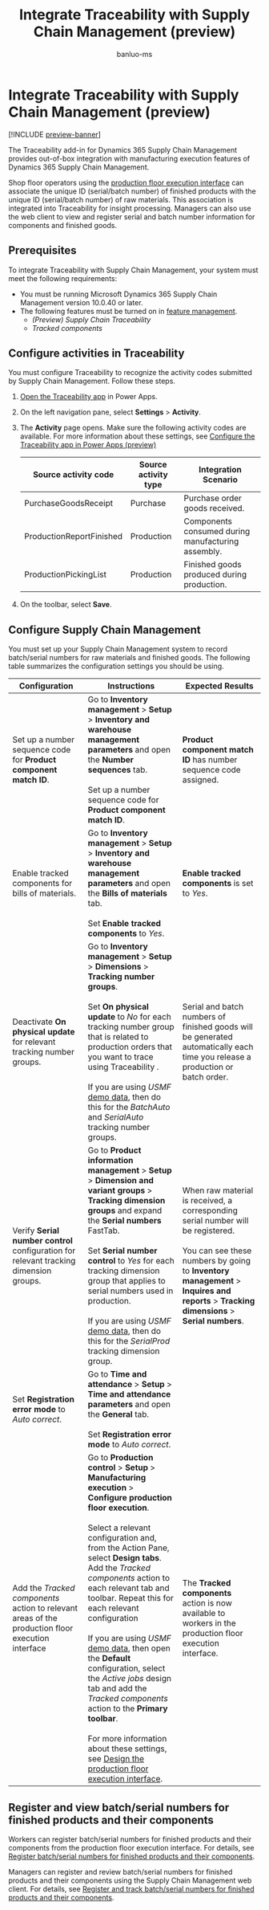 ﻿---
title: Integrate Traceability with Supply Chain Management (preview)
description: Learn how to integrate the Traceability add-in for Dynamics 365 Supply Chain Management with Dynamics 365 Supply Chain Management.
author: banluo-ms
ms.author: banluo
ms.reviewer: kamaybac
ms.search.form: 
ms.topic: how-to
ms.date: 07/29/2024
ms.custom: 
  - bap-template
---

# Integrate Traceability with Supply Chain Management (preview)

[!INCLUDE [preview-banner](~/../shared-content/shared/preview-includes/preview-banner.md)]
<!-- KFM: Preview until further notice -->

The Traceability add-in for Dynamics 365 Supply Chain Management provides out-of-box integration with manufacturing execution features of Dynamics 365 Supply Chain Management. <!--KFM: Demo data implies support for received purchases. Mention that here? -->

Shop floor operators using the [production floor execution interface](../production-control/production-floor-execution-use.md) can associate the unique ID (serial/batch number) of finished products with the unique ID (serial/batch number) of raw materials. This association is integrated into Traceability for insight processing. Managers can also use the web client to view and register serial and batch number information for components and finished goods.

## Prerequisites

To integrate Traceability with Supply Chain Management, your system must meet the following requirements:

- You must be running Microsoft Dynamics 365 Supply Chain Management version 10.0.40 or later.
- The following features must be turned on in [feature management](../../fin-ops-core/fin-ops/get-started/feature-management/feature-management-overview.md).
    - *(Preview) Supply Chain Traceability*
    - *Tracked components*

## Configure activities in Traceability

You must configure Traceability to recognize the activity codes submitted by Supply Chain Management. Follow these steps.

1. [Open the Traceability app](traceability-app-run.md) in Power Apps.
1. On the left navigation pane, select **Settings** \> **Activity**.
1. The **Activity** page opens. Make sure the following activity codes are available. For more information about these settings, see [Configure the Traceability app in Power Apps (preview)](traceability-app-configure.md)

    | Source activity code | Source activity type | Integration Scenario |
    |--|--|--|
    | PurchaseGoodsReceipt | Purchase | Purchase order goods received. |
    | ProductionReportFinished | Production | Components consumed during manufacturing assembly. |
    | ProductionPickingList | Production | Finished goods produced during production.|

    <!--KFM: Should we keep PurchaseGoodsReceipt here? -->

1. On the toolbar, select **Save**.

## Configure Supply Chain Management

You must set up your Supply Chain Management system to record batch/serial numbers for raw materials and finished goods. The following table summarizes the configuration settings you should be using.

| Configuration | Instructions | Expected Results |
|-------------------------|-------------------------|-------------------------|
| Set up a number sequence code for **Product component match ID**. | Go to **Inventory management** \> **Setup** \> **Inventory and warehouse management parameters** and open the **Number sequences** tab.</br></br>Set up a number sequence code for **Product component match ID**. | **Product component match ID** has number sequence code assigned.<!--KFM: Explain why we need this --> |
| Enable tracked components for bills of materials. | Go to **Inventory management** \> **Setup** \> **Inventory and warehouse management parameters** and open the **Bills of materials** tab.</br></br>Set **Enable tracked components** to *Yes*. | **Enable tracked components** is set to *Yes*.<!--KFM: Explain why we need this --> |
| Deactivate **On physical update** for relevant tracking number groups. | Go to **Inventory management** \> **Setup** \> **Dimensions** \> **Tracking number groups**.</br></br>Set **On physical update** to *No* for each tracking number group that is related to production orders that you want to trace using Traceability <!--KFM: Review/improve this description -->.</br></br>If you are using *USMF* [demo data](../../fin-ops-core/dev-itpro/get-started/demo-data.md), then do this for the *BatchAuto* and *SerialAuto* tracking number groups. | Serial and batch numbers of finished goods will be generated automatically each time you release a production or batch order. |
| Verify **Serial number control** configuration for relevant tracking dimension groups. | Go to **Product information management** \> **Setup** \> **Dimension and variant groups** \> **Tracking dimension groups** and expand the **Serial numbers** FastTab.</br></br>Set **Serial number control** to *Yes* for each tracking dimension group that applies to serial numbers used in production. <!--KFM: Review/improve this description. What about batch numbers? --></br></br>If you are using *USMF* [demo data](../../fin-ops-core/dev-itpro/get-started/demo-data.md), then do this for the *SerialProd* tracking dimension group. | When raw material is received, a corresponding serial number will be registered.</br></br>You can see these numbers by going to **Inventory management** \> **Inquires and reports** \> **Tracking dimensions** \> **Serial numbers**. |
| Set **Registration error mode** to *Auto correct*. | Go to **Time and attendance** \> **Setup** \> **Time and attendance parameters** and open the **General** tab.</br></br>Set **Registration error mode** to *Auto correct*. | <!--KFM: Explain why we need this. Or maybe this is just for the sample scenario? --> |
| Add the *Tracked components* action to relevant areas of the production floor execution interface | Go to **Production control** \> **Setup** \> **Manufacturing execution** \> **Configure production floor execution**.</br></br>Select a relevant configuration and, from the Action Pane, select **Design tabs**. Add the *Tracked components* action to each relevant tab and toolbar. Repeat this for each relevant configuration</br></br>If you are using *USMF* [demo data](../../fin-ops-core/dev-itpro/get-started/demo-data.md), then open the **Default** configuration, select the *Active jobs* design tab and add the *Tracked components* action to the **Primary toolbar**.</br></br>For more information about these settings, see [Design the production floor execution interface](../production-control/production-floor-execution-tabs.md). | The **Tracked components** action is now available to workers in the production floor execution interface. |

<!-- KFM: Notes:

- I removed rows from above table that related to setting up PFE users and badge ID. That's not specific to Traceability. We could link to [Set up worker accounts to use the production floor execution interface](../production-control/production-floor-execution-worker-accounts.md) needed.

- I likewise removed the longer scenario from this topic because it includes too much setup and demo of features not directly related to Traceability. We could consider creating a Learn module for that scenario. Please let me know if you disagree. 

-->

## Register and view batch/serial numbers for finished products and their components

Workers can register batch/serial numbers for finished products and their components from the production floor execution interface. For details, see [Register batch/serial numbers for finished products and their components](../production-control/production-floor-execution-use.md#tracked-components).

Managers can register and review batch/serial numbers for finished products and their components using the Supply Chain Management web client. For details, see [Register and track batch/serial numbers for finished products and their components](../production-control/tracked-components.md).
